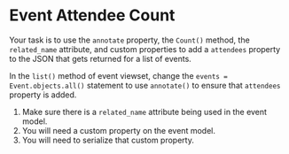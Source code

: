 # Event Attendee Count

Your task is to use the `annotate` property, the `Count()` method, the `related_name` attribute, and custom properties to add a `attendees` property to the JSON that gets returned for a list of events.

In the `list()` method of event viewset, change the `events = Event.objects.all()` statement to use `annotate()` to ensure that `attendees` property is added.

1. Make sure there is a `related_name` attribute being used in the event model.
1. You will need a custom property on the event model.
1. You will need to serialize that custom property.